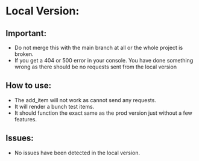 # Local Version: 
## Important: 
- Do not merge this with the main branch at all or the whole project is broken.
- If you get a 404 or 500 error in your console. You have done something wrong as there should be no requests sent from the local version
## How to use: 
- The add_item will not work as cannot send any requests.
- It will render a bunch test items.
- It should function the exact same as the prod version just without a few features.
## Issues: 
- No issues have been detected in the local version.

